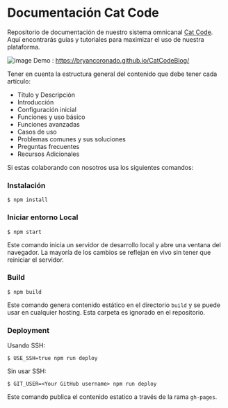# Documentación Cat Code

Repositorio de documentación de nuestro sistema omnicanal [Cat Code](https://buho.la/chat/). Aquí encontrarás guías y tutoriales para maximizar el uso de nuestra plataforma. 

![image](https://github.com/AdriALV2005/documentacion/assets/131831796/ac662198-c22e-4796-8c1e-f56fb0c46205)
 Demo : https://bryancoronado.github.io/CatCodeBlog/

Tener en cuenta la estructura general del contenido que debe tener cada artículo:
- Título y Descripción
- Introducción
- Configuración inicial
- Funciones y uso básico
- Funciones avanzadas
- Casos de uso
- Problemas comunes y sus soluciones
- Preguntas frecuentes
- Recursos Adicionales

Si estas colaborando con nosotros usa los siguientes comandos:

### Instalación

```
$ npm install
```

### Iniciar entorno Local

```
$ npm start
```
Este comando inicia un servidor de desarrollo local y abre una ventana del navegador. La mayoría de los cambios se reflejan en vivo sin tener que reiniciar el servidor.

### Build

```
$ npm build
```
Este comando genera contenido estático en el directorio `build` y se puede usar en cualquier hosting. Esta carpeta es ignorado en el repositorio.

### Deployment

Usando SSH:

```
$ USE_SSH=true npm run deploy
```

Sin usar SSH:

```
$ GIT_USER=<Your GitHub username> npm run deploy
```
Este comando publica el contenido estatico a través de la rama `gh-pages`.
